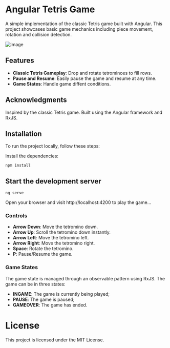 # Angular Tetris Game

A simple implementation of the classic Tetris game built with Angular. 
This project showcases basic game mechanics including piece movement, rotation and collision detection.

![image](https://github.com/user-attachments/assets/dd5c9426-1d16-423d-8252-ca686873601b)

## Features

- **Classic Tetris Gameplay**: Drop and rotate tetrominoes to fill rows.
- **Pause and Resume**: Easily pause the game and resume at any time.
- **Game States**: Handle game diffent conditions.

## Acknowledgments

Inspired by the classic Tetris game.
Built using the Angular framework and RxJS.

## Installation

To run the project locally, follow these steps:

Install the dependencies:

`npm install`

## Start the development server

`ng serve`

Open your browser and visit http://localhost:4200 to play the game...

### Controls

- **Arrow Down**: Move the tetromino down.
- **Arrow Up**: Scroll the tetromino down instantly.
- **Arrow Left**: Move the tetromino left.
- **Arrow Right**: Move the tetromino right.
- **Space**: Rotate the tetromino.
- **P**: Pause/Resume the game.

### Game States

The game state is managed through an observable pattern using RxJS. The game can be in three states:

- **INGAME**: The game is currently being played;
- **PAUSE**: The game is paused;
- **GAMEOVER**: The game has ended.

# License

This project is licensed under the MIT License.
